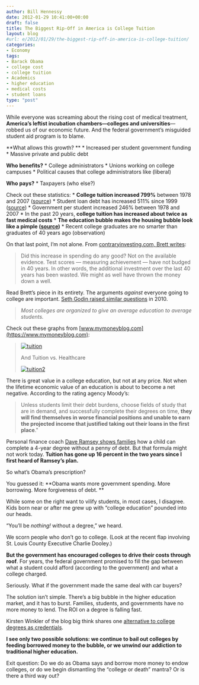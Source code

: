```yaml
---
author: Bill Hennessy
date: 2012-01-29 10:41:00+00:00
draft: false
title: The Biggest Rip-Off in America is College Tuition
layout: blog
#url: e/2012/01/29/the-biggest-rip-off-in-america-is-college-tuition/
categories:
- Economy
tags:
- Barack Obama
- college cost
- college tuition
- Academics
- higher education
- medical costs
- student loans
type: "post"
---
```


While everyone was screaming about the rising cost of medical treatment, **America’s leftist incubation chambers—colleges and universities**—robbed us of our economic future. And the federal government’s misguided student aid program is to blame.

**What allows this growth? **   * Increased per student government funding   * Massive private and public debt

**Who benefits?**   * College administrators   * Unions working on college campuses   * Political causes that college administrators like (liberal)

**Who pays?**   * Taxpayers (who else?)

Check out these statistics:   * **College tuition increased 799%** between 1978 and 2007 ([source](https://seekingalpha.com/article/144835-college-tuition-explaining-the-increases))   * Student loan debt has increased 511% since 1999 ([source](https://www.theatlantic.com/business/archive/2011/08/chart-of-the-day-student-loans-have-grown-511-since-1999/243821/))   * Government per student increased 246% between 1978 and 2007   * In the past 20 years, **college tuition has increased about twice as fast medical costs**   * **The education bubble makes the housing bubble look like a pimple ([source](https://www.mymoneyblog.com/charts-college-tuition-vs-housing-bubble-vs-medical-costs.html))**   * Recent college graduates are no smarter than graduates of 40 years ago (observation)

On that last point, I’m not alone. From [contraryinvesting.com, Brett writes](https://contraryinvesting.com/entrepreneurship/the-roi-of-higher-education-questioned-and-exposed/):

> Did this increase in spending do any good? Not on the available evidence. Test scores — measuring achievement — have not budged in 40 years. In other words, the additional investment over the last 40 years has been wasted. We might as well have thrown the money down a well.
> 
> 

Read Brett’s piece in its entirety. The arguments _against_ everyone going to college are important. [Seth Godin raised similar questions](https://sethgodin.typepad.com/seths_blog/2010/04/the-coming-meltdown-in-higher-education-as-seen-by-a-marketer.html) in 2010.

> _Most colleges are organized to give an average education to average students._
> 
> 

Check out these graphs from [www.mymoneyblog.com](https://www.mymoneyblog.com):

> [![tuition](https://hennessysview.com/wp-content/uploads/2012/01/tuition.gif)
](https://www.mymoneyblog.com/charts-college-tuition-vs-housing-bubble-vs-medical-costs.html)
> 
> And Tuition vs. Healthcare
> 
> [![tuition2](https://hennessysview.com/wp-content/uploads/2012/01/tuition2.gif)
](https://www.mymoneyblog.com/charts-college-tuition-vs-housing-bubble-vs-medical-costs.html)
> 
> 

There is great value in a college education, but not at any price. Not when the lifetime economic value of an education is about to become a net negative. According to the rating agency Moody’s:

> Unless students limit their debt burdens, choose fields of study that are in demand, and successfully complete their degrees on time, **they will find themselves in worse financial positions and unable to earn the projected income that justified taking out their loans in the first place**."
> 
> 

Personal finance coach [Dave Ramsey shows families](https://www.daveramsey.com/article/saving-for-college-is-easier-than-you-think/lifeandmoney_college/) how a child can complete a 4-year degree without a penny of debt. But that formula might not work today. **Tuition has gone up 16 percent in the two years since I first heard of Ramsey’s plan.**

So what’s Obama’s prescription?

You guessed it: **Obama wants more government spending. More borrowing. More forgiveness of debt. **

While some on the right want to vilify students, in most cases, I disagree. Kids born near or after me grew up with “college education” pounded into our heads.

“You’ll be _nothing!_ without a degree,” we heard.

We scorn people who don’t go to college. (Look at the recent flap involving St. Louis County Executive Charlie Dooley.)

**But the government has encouraged colleges to drive their costs through roof**. For years, the federal government promised to fill the gap between what a student could afford (according to the government) and what a college charged.

Seriously. What if the government made the same deal with car buyers? 

The solution isn’t simple. There’s a big bubble in the higher education market, and it has to burst. Families, students, and governments have no more money to lend. The ROI on a degree is falling fast.

Kirsten Winkler of the blog big think shares one [alternative to college degrees as credentials](https://bigthink.com/ideas/38203). 

**I see only two possible solutions: we continue to bail out colleges by feeding borrowed money to the bubble, or we unwind our addiction to traditional higher education.**

Exit question: Do we do as Obama says and borrow more money to endow colleges, or do we begin dismantling the “college or death” mantra? Or is there a third way out?

